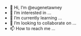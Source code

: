 - 👋 Hi, I’m @eugenetawney
- 👀 I’m interested in ...
- 🌱 I’m currently learning ...
- 💞️ I’m looking to collaborate on ...
- 📫 How to reach me ...

<!---
eugenetawney/eugenetawney is a ✨ special ✨ repository because its `README.md` (this file) appears on your GitHub profile.
You can click the Preview link to take a look at your changes.
--->
